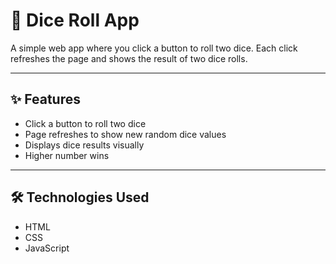# 🎲 Dice Roll App

A simple web app where you click a button to roll two dice. Each click refreshes the page and shows the result of two dice rolls.

---

## ✨ Features

- Click a button to roll two dice
- Page refreshes to show new random dice values
- Displays dice results visually
- Higher number wins

---

## 🛠️ Technologies Used

- HTML
- CSS
- JavaScript
